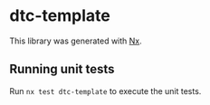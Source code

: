 # dtc-template

This library was generated with [Nx](https://nx.dev).

## Running unit tests

Run `nx test dtc-template` to execute the unit tests.
